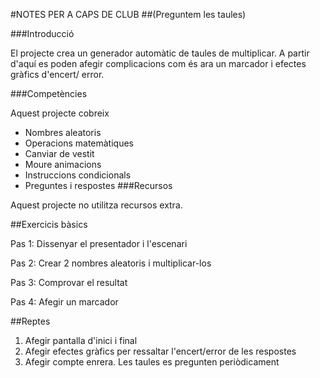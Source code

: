 <!--*************************************************************************************************Pràctica creada per: Mireia DosilPràctica 0 2n Trimestre. Nivell 3.        *************************************************************************************************-->#NOTES PER A CAPS DE CLUB##(Preguntem les taules)###IntroduccióEl projecte crea un generador automàtic de taules de multiplicar. A partir d'aquí es poden afegir complicacions com és ara un marcador i efectes gràfics d'encert/ error.###CompetènciesAquest projecte cobreix* Nombres aleatoris* Operacions matemàtiques* Canviar de vestit* Moure animacions* Instruccions condicionals* Preguntes i respostes###RecursosAquest projecte no utilitza recursos extra.##Exercicis bàsicsPas 1: Dissenyar el presentador i l'escenariPas 2: Crear 2 nombres aleatoris i multiplicar-losPas 3: Comprovar el resultatPas 4: Afegir un marcador##Reptes1. Afegir pantalla d'inici i final2. Afegir efectes gràfics per ressaltar l'encert/error de les respostes3. Afegir compte enrera. Les taules es pregunten periòdicament